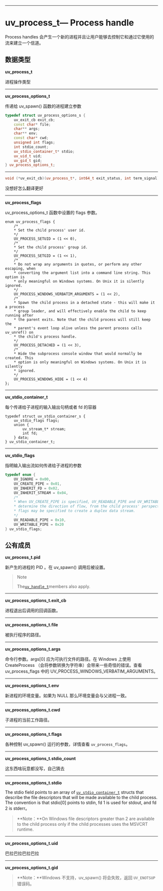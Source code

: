 
---

# uv\_process\_t— Process handle

Process handles 会产生一个新的进程并且让用户能够去控制它和通过它使用的流来建立一个信道。

## 数据类型

**uv\_process\_t**

进程操作类型

---

**uv\_process\_options\_t**

传递给 uv\_spawn\(\) 函数的进程建立参数

```cpp
typedef struct uv_process_options_s {
    uv_exit_cb exit_cb;
    const char* file;
    char** args;
    char** env;
    const char* cwd;
    unsigned int flags;
    int stdio_count;
    uv_stdio_container_t* stdio;
    uv_uid_t uid;
    uv_gid_t gid;
} uv_process_options_t;
```

---

```cpp
void (*uv_exit_cb)(uv_process_t*, int64_t exit_status, int term_signal)
```

没想好怎么翻译更好

---

**uv\_process\_flags**

uv\_process\_options\_t 函数中设置的 flags 参数。

```
enum uv_process_flags {
    /*
    * Set the child process' user id.
    */
    UV_PROCESS_SETUID = (1 << 0),
    /*
    * Set the child process' group id.
    */
    UV_PROCESS_SETGID = (1 << 1),
    /*
    * Do not wrap any arguments in quotes, or perform any other escaping, when
    * converting the argument list into a command line string. This option is
    * only meaningful on Windows systems. On Unix it is silently ignored.
    */
    UV_PROCESS_WINDOWS_VERBATIM_ARGUMENTS = (1 << 2),
    /*
    * Spawn the child process in a detached state - this will make it a process
    * group leader, and will effectively enable the child to keep running after
    * the parent exits. Note that the child process will still keep the
    * parent's event loop alive unless the parent process calls uv_unref() on
    * the child's process handle.
    */
    UV_PROCESS_DETACHED = (1 << 3),
    /*
    * Hide the subprocess console window that would normally be created. This
    * option is only meaningful on Windows systems. On Unix it is silently
    * ignored.
    */
    UV_PROCESS_WINDOWS_HIDE = (1 << 4)
};
```

---

**uv\_stdio\_container\_t**

每个传递给子进程的输入输出句柄或者 fd 的容器

```
typedef struct uv_stdio_container_s {
    uv_stdio_flags flags;
    union {
        uv_stream_t* stream;
        int fd;
    } data;
} uv_stdio_container_t;
```

---

**uv\_stdio\_flags**

指明输入输出流如何传递给子进程的参数

```cpp
typedef enum {
    UV_IGNORE = 0x00,
    UV_CREATE_PIPE = 0x01,
    UV_INHERIT_FD = 0x02,
    UV_INHERIT_STREAM = 0x04,
    /*
    * When UV_CREATE_PIPE is specified, UV_READABLE_PIPE and UV_WRITABLE_PIPE
    * determine the direction of flow, from the child process' perspective. Both
    * flags may be specified to create a duplex data stream.
    */
    UV_READABLE_PIPE = 0x10,
    UV_WRITABLE_PIPE = 0x20
} uv_stdio_flags;
```

## 公有成员

**uv\_process\_t.pid**

新产生的进程的 PID 。在 uv\_spawn\(\) 调用后被设置。

> Note
>
> The[`uv_handle_t`](http://docs.libuv.org/en/v1.x/handle.html#c.uv_handle_t)members also apply.

---

**uv\_process\_options\_t.exit\_cb**

进程退出后调用的回调函数。

---

**uv\_process\_options\_t.file**

被执行程序的路径。

---

**uv\_process\_options\_t.args**

命令行参数。args\[0\] 应为可执行文件的路径。在 Windows 上使用 CreateProcess （会将参数转换为字符串）会带来一些奇怪的错误。查看 uv\_process\_flags 中的 UV\_PROCESS\_WINDOWS\_VERBATIM\_ARGUMENTS。

---

**uv\_process\_options\_t.env**

新进程的环境变量。如果为 NULL 那么环境变量会与父进程一致。

---

**uv\_process\_options\_t.cwd**

子进程的当前工作路径。

---

**uv\_process\_options\_t.flags**

各种控制 uv\_spawn\(\) 运行的参数，详情查看 `uv_process_flags`。

---

**uv\_process\_options\_t.stdio\_count**

这东西啥玩意都没写，自己猜去

---

**uv\_process\_options\_t.stdio**

The stdio field points to an array of [`uv_stdio_container_t`](http://docs.libuv.org/en/v1.x/process.html#c.uv_stdio_container_t) structs that describe the file descriptors that will be made available to the child process. The convention is that stdio\[0\] points to stdin, fd 1 is used for stdout, and fd 2 is stderr。

> **Note：**On Windows file descriptors greater than 2 are available to the child process only if the child processes uses the MSVCRT runtime.

---

**uv\_process\_options\_t.uid**

巴拉巴拉巴拉巴拉

---

**uv\_process\_options\_t.gid**



> **Note：**Windows 不支持，uv\_spawn\(\) 将会失败，返回 `UV_ENOTSUP `错误码。




